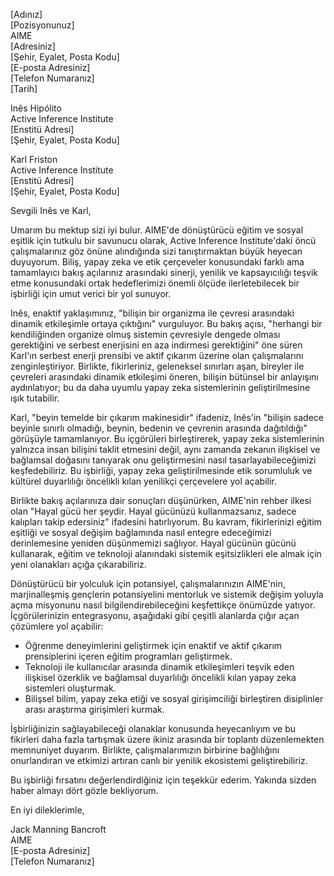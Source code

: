 [Adınız]  
[Pozisyonunuz]  
AIME  
[Adresiniz]  
[Şehir, Eyalet, Posta Kodu]  
[E-posta Adresiniz]  
[Telefon Numaranız]  
[Tarih]  

Inês Hipólito  
Active Inference Institute  
[Enstitü Adresi]  
[Şehir, Eyalet, Posta Kodu]  

Karl Friston  
Active Inference Institute  
[Enstitü Adresi]  
[Şehir, Eyalet, Posta Kodu]  

Sevgili Inês ve Karl,

Umarım bu mektup sizi iyi bulur. AIME'de dönüştürücü eğitim ve sosyal eşitlik için tutkulu bir savunucu olarak, Active Inference Institute'daki öncü çalışmalarınız göz önüne alındığında sizi tanıştırmaktan büyük heyecan duyuyorum. Biliş, yapay zeka ve etik çerçeveler konusundaki farklı ama tamamlayıcı bakış açılarınız arasındaki sinerji, yenilik ve kapsayıcılığı teşvik etme konusundaki ortak hedeflerimizi önemli ölçüde ilerletebilecek bir işbirliği için umut verici bir yol sunuyor.

Inês, enaktif yaklaşımınız, "bilişin bir organizma ile çevresi arasındaki dinamik etkileşimle ortaya çıktığını" vurguluyor. Bu bakış açısı, "herhangi bir kendiliğinden organize olmuş sistemin çevresiyle dengede olması gerektiğini ve serbest enerjisini en aza indirmesi gerektiğini" öne süren Karl'ın serbest enerji prensibi ve aktif çıkarım üzerine olan çalışmalarını zenginleştiriyor. Birlikte, fikirleriniz, geleneksel sınırları aşan, bireyler ile çevreleri arasındaki dinamik etkileşimi öneren, bilişin bütünsel bir anlayışını aydınlatıyor; bu da daha uyumlu yapay zeka sistemlerinin geliştirilmesine ışık tutabilir.

Karl, "beyin temelde bir çıkarım makinesidir" ifadeniz, Inês'in "bilişin sadece beyinle sınırlı olmadığı, beynin, bedenin ve çevrenin arasında dağıtıldığı" görüşüyle tamamlanıyor. Bu içgörüleri birleştirerek, yapay zeka sistemlerinin yalnızca insan bilişini taklit etmesini değil, aynı zamanda zekanın ilişkisel ve bağlamsal doğasını tanıyarak onu geliştirmesini nasıl tasarlayabileceğimizi keşfedebiliriz. Bu işbirliği, yapay zeka geliştirilmesinde etik sorumluluk ve kültürel duyarlılığı öncelikli kılan yenilikçi çerçevelere yol açabilir.

Birlikte bakış açılarınıza dair sonuçları düşünürken, AIME'nin rehber ilkesi olan "Hayal gücü her şeydir. Hayal gücünüzü kullanmazsanız, sadece kalıpları takip edersiniz" ifadesini hatırlıyorum. Bu kavram, fikirlerinizi eğitim eşitliği ve sosyal değişim bağlamında nasıl entegre edeceğimizi derinlemesine yeniden düşünmemizi sağlıyor. Hayal gücünün gücünü kullanarak, eğitim ve teknoloji alanındaki sistemik eşitsizlikleri ele almak için yeni olanakları açığa çıkarabiliriz.

Dönüştürücü bir yolculuk için potansiyel, çalışmalarınızın AIME'nin, marjinalleşmiş gençlerin potansiyelini mentorluk ve sistemik değişim yoluyla açma misyonunu nasıl bilgilendirebileceğini keşfettikçe önümüzde yatıyor. İçgörülerinizin entegrasyonu, aşağıdaki gibi çeşitli alanlarda çığır açan çözümlere yol açabilir:

- Öğrenme deneyimlerini geliştirmek için enaktif ve aktif çıkarım prensiplerini içeren eğitim programları geliştirmek.
- Teknoloji ile kullanıcılar arasında dinamik etkileşimleri teşvik eden ilişkisel özerklik ve bağlamsal duyarlılığı öncelikli kılan yapay zeka sistemleri oluşturmak.
- Bilişsel bilim, yapay zeka etiği ve sosyal girişimciliği birleştiren disiplinler arası araştırma girişimleri kurmak.

İşbirliğinizin sağlayabileceği olanaklar konusunda heyecanlıyım ve bu fikirleri daha fazla tartışmak üzere ikiniz arasında bir toplantı düzenlemekten memnuniyet duyarım. Birlikte, çalışmalarımızın birbirine bağlılığını onurlandıran ve etkimizi artıran canlı bir yenilik ekosistemi geliştirebiliriz.

Bu işbirliği fırsatını değerlendirdiğiniz için teşekkür ederim. Yakında sizden haber almayı dört gözle bekliyorum.

En iyi dileklerimle,

Jack Manning Bancroft  
AIME  
[E-posta Adresiniz]  
[Telefon Numaranız]